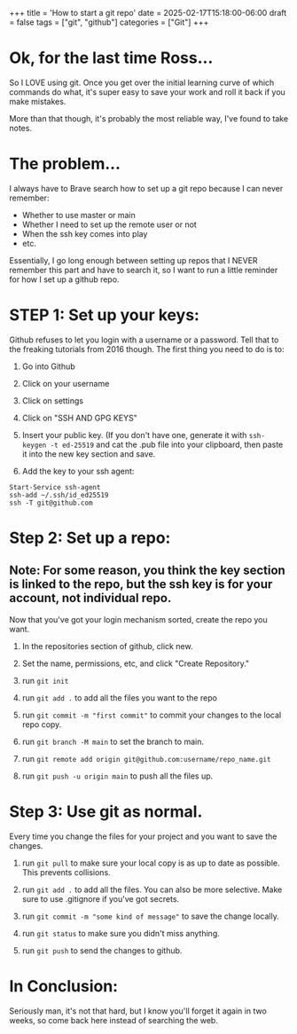 +++
title = 'How to start a git repo'
date = 2025-02-17T15:18:00-06:00
draft = false
tags = ["git", "github"]
categories = ["Git"]
+++

# Ok, for the last time Ross...

So I LOVE using git. Once you get over the initial learning curve of which commands do what, it's super easy to save your work and roll it back if you make mistakes.

More than that though, it's probably the most reliable way, I've found to take notes.

# The problem...

I always have to Brave search how to set up a git repo because I can never remember:
- Whether to use master or main
- Whether I need to set up the remote user or not
- When the ssh key comes into play
- etc.

Essentially, I go long enough between setting up repos that I NEVER remember this part and have to search it, so I want to run a little reminder for how I set up a github repo.

# STEP 1: Set up your keys:

Github refuses to let you login with a username or a password. Tell that to the freaking tutorials from 2016 though. The first thing you need to do is to:

1. Go into Github

2. Click on your username

3. Click on settings

4. Click on "SSH AND GPG KEYS"

5. Insert your public key. (If you don't have one, generate it with `ssh-keygen -t ed-25519` and cat the .pub file into your clipboard, then paste it into the new key section and save.

6. Add the key to your ssh agent:

```
Start-Service ssh-agent
ssh-add ~/.ssh/id_ed25519
ssh -T git@github.com
```
# Step 2: Set up a repo:

## Note: For some reason, you think the key section is linked to the repo, but the ssh key is for your account, not individual repo.

Now that you've got your login mechanism sorted, create the repo you want.

1. In the repositories section of github, click new.

2. Set the name, permissions, etc, and click "Create Repository."

3. run `git init`

4. run `git add .` to add all the files you want to the repo

5. run `git commit -m "first commit"` to commit your changes to the local repo copy.

6. run `git branch -M main` to set the branch to main.

7. run `git remote add origin git@github.com:username/repo_name.git`

8. run `git push -u origin main` to push all the files up.

# Step 3: Use git as normal.

Every time you change the files for your project and you want to save the changes.

1. run `git pull` to make sure your local copy is as up to date as possible. This prevents collisions.

2. run `git add .` to add all the files. You can also be more selective. Make sure to use .gitignore if you've got secrets.

3. run `git commit -m "some kind of message"` to save the change locally.

4. run `git status` to make sure you didn't miss anything.

5. run `git push` to send the changes to github.

# In Conclusion:

Seriously man, it's not that hard, but I know you'll forget it again in two weeks, so come back here instead of searching the web.
